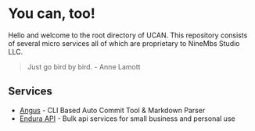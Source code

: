 # You can, too!

Hello and welcome to the root directory of UCAN. This repository consists of several micro services all of which are proprietary to NineMbs Studio LLC. 

> Just go bird by bird. - Anne Lamott

## Services
- [Angus](./services/angus/readme.md) - CLI Based Auto Commit Tool & Markdown Parser
- [Endura API](./services/enduraapi/readme.md) - Bulk api services for small business and personal use

